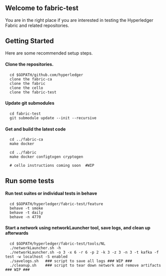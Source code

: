 Welcome to fabric-test
-------
You are in the right place if you are interested in testing the Hyperledger Fabric and related repositories.

## Getting Started
Here are some recommended setup steps.

#### Clone the repositories.

```
  cd $GOPATH/github.com/hyperledger
  clone the fabric-ca
  clone the fabric
  clone the cello
  clone the fabric-test
```

#### Update git submodules

```
  cd fabric-test
  git submodule update --init --recursive
```

#### Get and build the latest code

```
  cd ../fabric-ca
  make docker

  cd ../fabric
  make docker configtxgen cryptogen

  # cello instructions coming soon  #WIP
```

## Run some tests

#### Run test suites or individual tests in behave

```
  cd $GOPATH/hyperledger/fabric-test/feature
  behave -t smoke
  behave -t daily
  behave -n 4770
```

#### Start a network using networkLauncher tool, save logs, and clean up afterwards

```
  cd $GOPATH/hyperledger/fabric-test/tools/NL
  ./networkLauncher.sh -h
  ./networkLauncher.sh -o 3 -x 6 -r 6 -p 2 -k 3 -z 3 -n 3 -t kafka -f test -w localhost -S enabled
  ./savelogs.sh   ### script to save all logs ### WIP ###
  ./cleanup.sh    ### script to tear down network and remove artifacts ### WIP ###
```

